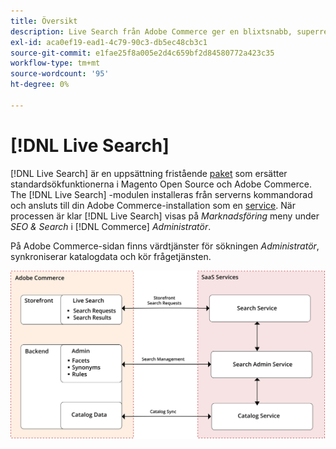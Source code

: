 ```yaml
---
title: Översikt
description: Live Search från Adobe Commerce ger en blixtsnabb, superrelevant och intuitiv sökupplevelse.
exl-id: aca0ef19-ead1-4c79-90c3-db5ec48cb3c1
source-git-commit: e1fae25f8a005e2d4c659bf2d84580772a423c35
workflow-type: tm+mt
source-wordcount: '95'
ht-degree: 0%

---
```


# [!DNL Live Search]

[!DNL Live Search] är en uppsättning fristående [paket](#live-search-packages) som ersätter standardsökfunktionerna i Magento Open Source och Adobe Commerce. The [!DNL Live Search] -modulen installeras från serverns kommandorad och ansluts till din Adobe Commerce-installation som en [service](https://docs.magento.com/user-guide/system/saas.html). När processen är klar [!DNL Live Search] visas på *Marknadsföring* meny under *SEO &amp; Search* i [!DNL Commerce] *Administratör*.

På Adobe Commerce-sidan finns värdtjänster för sökningen *Administratör*, synkroniserar katalogdata och kör frågetjänsten.

![Arkitektur för Live Search](assets/architecture-diagram.svg)
